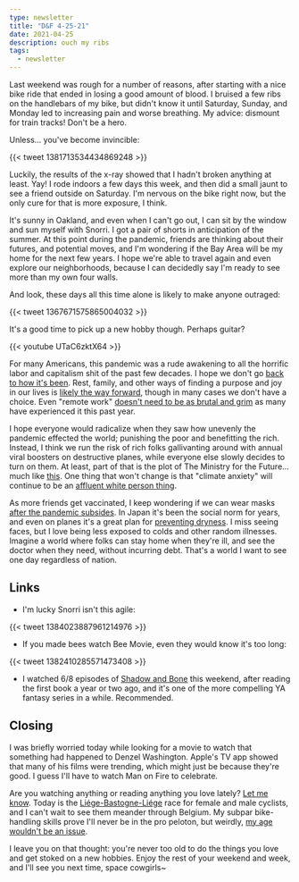 ```yaml
---
type: newsletter
title: "D&F 4-25-21"
date: 2021-04-25
description: ouch my ribs 
tags:
  - newsletter
---
```


Last weekend was rough for a number of reasons, after starting with a nice bike ride that ended in losing a good amount of blood. I bruised a few ribs on the handlebars of my bike, but didn't know it until Saturday, Sunday, and Monday led to increasing pain and worse breathing. My advice: dismount for train tracks! Don't be a hero. 

Unless... you've become invincible:

{{< tweet 1381713534434869248 >}}

Luckily, the results of the x-ray showed that I hadn't broken anything at least. Yay! I rode indoors a few days this week, and then did a small jaunt to see a friend outside on Saturday. I'm nervous on the bike right now, but the only cure for that is more exposure, I think.

It's sunny in Oakland, and even when I can't go out, I can sit by the window and sun myself with Snorri. I got a pair of shorts in anticipation of the summer. At this point during the pandemic, friends are thinking about their futures, and potential moves, and I'm wondering if the Bay Area will be my home for the next few years. I hope we're able to travel again and even explore our neighborhoods, because I can decidedly say I'm ready to see more than my own four walls.

And look, these days all this time alone is likely to make anyone outraged:

{{< tweet 1367671575865004032 >}}

It's a good time to pick up a new hobby though. Perhaps guitar? 

{{< youtube UTaC6zktX64 >}}

For many Americans, this pandemic was a rude awakening to all the horrific labor and capitalism shit of the past few decades. I hope we don't go [back to how it's been](https://inthesetimes.com/article/alienated-labor-capitalism-jobs-work). Rest, family, and other ways of finding a purpose and joy in our lives is [likely the way forward](https://newrepublic.com/article/161106/defense-nothing), though in many cases we don't have a choice. Even "remote work" [doesn't need to be as brutal and grim](https://feedbin.com/entries/80ae382b22b717890d0c30320ce410a8f131af42/newsletter) as many have experienced it this past year.

I hope everyone would radicalize when they saw how unevenly the pandemic effected the world; punishing the poor and benefitting the rich. Instead, I think we run the risk of rich folks gallivanting around with annual viral boosters on destructive planes, while everyone else slowly decides to turn on them. At least, part of that is the plot of The Ministry for the Future... much like [this](https://www.scientificamerican.com/article/solar-geoengineering-should-be-investigated-scientists-say/). One thing that won't change is that "climate anxiety" will continue to be an [affluent white person thing](https://www.scientificamerican.com/article/the-unbearable-whiteness-of-climate-anxiety/).

As more friends get vaccinated, I keep wondering if we can wear masks [after the pandemic subsides](https://www.npr.org/sections/health-shots/2021/03/30/981303287/should-masking-last-beyond-the-pandemic-flu-and-colds-are-down-spurring-a-debate). In Japan it's been the social norm for years, and even on planes it's a great plan for [preventing dryness](https://craigmod.com/essays/lets_fly/). I miss seeing faces, but I love being less exposed to colds and other random illnesses. Imagine a world where folks can stay home when they're ill, and see the doctor when they need, without incurring debt. That's a world I want to see one day regardless of nation.

## Links

- I'm lucky Snorri isn't this agile:

{{< tweet 1384023887961214976 >}}

- If you made bees watch Bee Movie, even they would know it's too long:

{{< tweet 1382410285571473408 >}}

- I watched 6/8 episodes of [Shadow and Bone](https://apple.news/AiPx5GSe2Tfm1rTL17abnIA) this weekend, after reading the first book a year or two ago, and it's one of the more compelling YA fantasy series in a while. Recommended.

## Closing

I was briefly worried today while looking for a movie to watch that something had happened to Denzel Washington. Apple's TV app showed that many of his films were trending, which might just be because they're good. I guess I'll have to watch Man on Fire to celebrate. 

Are you watching anything or reading anything you love lately? [Let me know](mailto:hello@brookshelley.com). Today is the [Liége-Bastogne-Liége](https://www.cyclingnews.com/races/liege-bastogne-liege-2021/preview/) race for female and male cyclists, and I can't wait to see them meander through Belgium. My subpar bike-handling skills prove I'll never be in the pro peloton, but weirdly, [my age wouldn't be an issue](https://en.wikipedia.org/wiki/Kristin_Armstrong).

I leave you on that thought: you're never too old to do the things you love and get stoked on a new hobbies. Enjoy the rest of your weekend and week, and I'll see you next time, space cowgirls~
